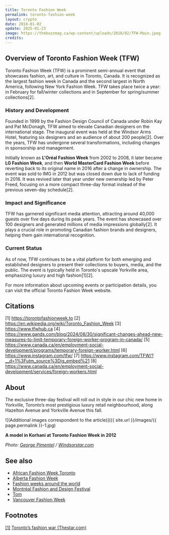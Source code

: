 ```yaml
---
title: Toronto Fashion Week
permalink: toronto-fashion-week
layout: crypto
date: 2018-01-02
update: 2025-01-23
image: https://thebuzzmag.ca/wp-content/uploads/2018/02/TFW-Main.jpeg
credits:
---
```


## Overview of Toronto Fashion Week (TFW)

Toronto Fashion Week (TFW) is a prominent semi-annual event that showcases fashion, art, and culture in Toronto, Canada. It is recognized as the largest fashion week in Canada and the second largest in North America, following New York Fashion Week. TFW takes place twice a year: in February for fall/winter collections and in September for spring/summer collections[2].

### History and Development

Founded in 1999 by the Fashion Design Council of Canada under Robin Kay and Pat McDonagh, TFW aimed to elevate Canadian designers on the international stage. The inaugural event was held at the Windsor Arms Hotel, featuring six designers and an audience of about 200 people[2]. Over the years, TFW has undergone several transformations, including changes in sponsorship and management.

Initially known as **L'Oréal Fashion Week** from 2002 to 2008, it later became **LG Fashion Week**, and then **World MasterCard Fashion Week** before reverting back to its original name in 2016 after a change in ownership. The event was sold to IMG in 2012 but was closed down due to lack of funding in 2016. It was revived later that year under new ownership led by Peter Freed, focusing on a more compact three-day format instead of the previous seven-day schedule[2].

### Impact and Significance

TFW has garnered significant media attention, attracting around 40,000 guests over five days during its peak years. The event has showcased over 100 designers and generated millions of media impressions globally[2]. It plays a crucial role in promoting Canadian fashion brands and designers, helping them gain international recognition.

### Current Status

As of now, TFW continues to be a vital platform for both emerging and established designers to present their collections to buyers, media, and the public. The event is typically held in Toronto's upscale Yorkville area, emphasizing luxury and high fashion[1][2].

For more information about upcoming events or participation details, you can visit the official Toronto Fashion Week website.

## Citations

[1] https://torontofashionweek.to
[2] https://en.wikipedia.org/wiki/Toronto_Fashion_Week
[3] https://www.tfwhub.ca
[4] https://www.gands.com/blog/2024/08/30/significant-changes-ahead-new-measures-to-limit-temporary-foreign-worker-program-in-canada/
[5] https://www.canada.ca/en/employment-social-development/programs/temporary-foreign-worker.html
[6] https://www.instagram.com/tfw/
[7] https://www.instagram.com/TFW/?__d=1%3Futm_source%3Dig_embed%21
[8] https://www.canada.ca/en/employment-social-development/services/foreign-workers.html

## About

The exclusive three-day festival will roll out in style in our chic new home in Yorkville, Toronto’s most prestigious luxury retail neighbourhood, along Hazelton Avenue and Yorkville Avenue this fall.

![(Additional images correspondent to the article)]({{ site.url }}/images/{{ page.permalink }}-1.jpg)

**A model in Korhani at Toronto Fashion Week in 2012**

*Photo: [George Pimentel](http://www.windsorstar.com/life/fashionshows/Photos+Korhani+Toronto+Fashion+Week+Fall+2012/6301009/story.html) / [Windsorstar.com](http://www.windsorstar.com/life/fashionshows/Photos+Korhani+Toronto+Fashion+Week+Fall+2012/6301009/story.html)*

## See also

+ [African Fashion Week Toronto](african-fashion-week-toronto)
+ [Alberta Fashion Week](alberta-fashion-week)
+ [Fashion weeks around the world](fashion-weeks-around-the-world)
+ [Montréal Fashion and Design Festival](montreal-fashion-and-design-festival)
+ [Tom](tom)
+ [Vancouver Fashion Week](vancouver-fashion-week)

## Footnotes

[[1]](#a1) <span id="f1"></span> [Toronto’s fashion war (Thestar.com)](https://www.thestar.com/entertainment/2017/08/28/toronto-fashion-week-set-to-strut-its-stuff.html)
